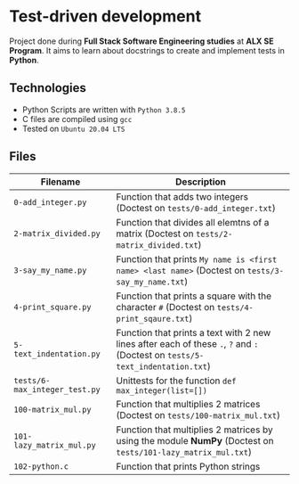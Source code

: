 # Test-driven development

Project done during **Full Stack Software Engineering studies** at **ALX SE Program**. It aims to learn about docstrings to create and implement tests in **Python**.

## Technologies
* Python Scripts are written with `Python 3.8.5`
* C files are compiled using `gcc`
* Tested on `Ubuntu 20.04 LTS`

## Files
| Filename | Description |
| -------- | ----------- |
| `0-add_integer.py` | Function that adds two integers (Doctest on `tests/0-add_integer.txt`) |
| `2-matrix_divided.py` | Function that divides all elemtns of a matrix (Doctest on `tests/2-matrix_divided.txt`) |
| `3-say_my_name.py` | Function that prints `My name is <first name> <last name>` (Doctest on `tests/3-say_my_name.txt`) |
| `4-print_square.py` | Function that prints a square with the character `#` (Doctest on `tests/4-print_sqaure.txt`) |
| `5-text_indentation.py` | Function that prints a text with 2 new lines after each of these `.`, `?` and `:` (Doctest on `tests/5-text_indentation.txt`) |
| `tests/6-max_integer_test.py` | Unittests for the function `def max_integer(list=[])` |
| `100-matrix_mul.py` | Function that multiplies 2 matrices (Doctest on `tests/100-matrix_mul.txt`) |
| `101-lazy_matrix_mul.py` | Function that multiplies 2 matrices by using the module **NumPy** (Doctest on `tests/101-lazy_matrix_mul.txt`) |
| `102-python.c` | Function that prints Python strings |
